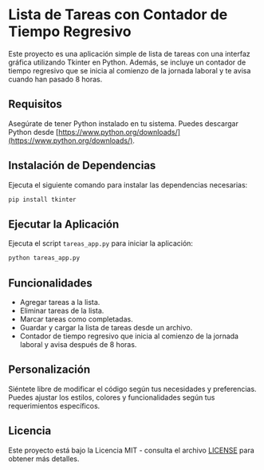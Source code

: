 # Lista de Tareas con Contador de Tiempo Regresivo

Este proyecto es una aplicación simple de lista de tareas con una interfaz gráfica utilizando Tkinter en Python. Además, se incluye un contador de tiempo regresivo que se inicia al comienzo de la jornada laboral y te avisa cuando han pasado 8 horas.

## Requisitos

Asegúrate de tener Python instalado en tu sistema. Puedes descargar Python desde [https://www.python.org/downloads/](https://www.python.org/downloads/).

## Instalación de Dependencias

Ejecuta el siguiente comando para instalar las dependencias necesarias:

```bash
pip install tkinter
```

## Ejecutar la Aplicación

Ejecuta el script `tareas_app.py` para iniciar la aplicación:

```bash
python tareas_app.py
```

## Funcionalidades

- Agregar tareas a la lista.
- Eliminar tareas de la lista.
- Marcar tareas como completadas.
- Guardar y cargar la lista de tareas desde un archivo.
- Contador de tiempo regresivo que inicia al comienzo de la jornada laboral y avisa después de 8 horas.

## Personalización

Siéntete libre de modificar el código según tus necesidades y preferencias. Puedes ajustar los estilos, colores y funcionalidades según tus requerimientos específicos.

## Licencia

Este proyecto está bajo la Licencia MIT - consulta el archivo [LICENSE](LICENSE) para obtener más detalles.
```
